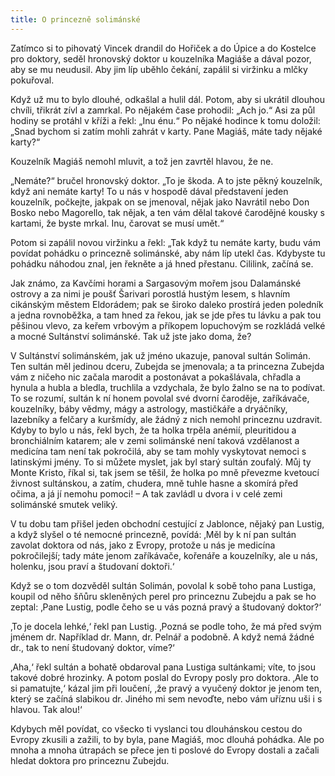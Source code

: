 ```yaml
---
title: O princezně solimánské
---
```


Zatímco si to pihovatý Vincek drandil do Hořiček a do Úpice a do Kostelce pro doktory, seděl hronovský doktor u kouzelníka Magiáše a dával pozor, aby se mu neudusil. Aby jim líp uběhlo čekání, zapálil si viržinku a mlčky pokuřoval.

  

Když už mu to bylo dlouhé, odkašlal a hulil dál. Potom, aby si ukrátil dlouhou chvíli, třikrát zívl a zamrkal. Po nějakém čase prohodil: „Ach jo.“ Asi za půl hodiny se protáhl v kříži a řekl: „Inu énu.“ Po nějaké hodince k tomu doložil: „Snad bychom si zatím mohli zahrát v karty. Pane Magiáš, máte tady nějaké karty?“

Kouzelník Magiáš nemohl mluvit, a tož jen zavrtěl hlavou, že ne.

„Nemáte?“ bručel hronovský doktor. „To je škoda. A to jste pěkný kouzelník, když ani nemáte karty! To u nás v hospodě dával představení jeden kouzelník, počkejte, jakpak on se jmenoval, nějak jako Navrátil nebo Don Bosko nebo Magorello, tak nějak, a ten vám dělal takové čarodějné kousky s kartami, že byste mrkal. Inu, čarovat se musí umět.“

Potom si zapálil novou viržinku a řekl: „Tak když tu nemáte karty, budu vám povídat pohádku o princezně solimánské, aby nám líp utekl čas. Kdybyste tu pohádku náhodou znal, jen řekněte a já hned přestanu. Cililink, začíná se.

Jak známo, za Kavčími horami a Sargasovým mořem jsou Dalamánské ostrovy a za nimi je poušť Šarivari porostlá hustým lesem, s hlavním cikánským městem Eldorádem; pak se široko daleko prostírá jeden poledník a jedna rovnoběžka, a tam hned za řekou, jak se jde přes tu lávku a pak tou pěšinou vlevo, za keřem vrbovým a příkopem lopuchovým se rozkládá velké a mocné Sultánství solimánské. Tak už jste jako doma, že?

V Sultánství solimánském, jak už jméno ukazuje, panoval sultán Solimán. Ten sultán měl jedinou dceru, Zubejda se jmenovala; a ta princezna Zubejda vám z ničeho nic začala marodit a postonávat a pokašlávala, chřadla a hynula a hubla a bledla, truchlila a vzdychala, že bylo žalno se na to podívat. To se rozumí, sultán k ní honem povolal své dvorní čaroděje, zaříkávače, kouzelníky, báby vědmy, mágy a astrology, mastičkáře a dryáčníky, lazebníky a felčary a kuršmídy, ale žádný z nich nemohl princeznu uzdravit. Kdyby to bylo u nás, řekl bych, že ta holka trpěla anémií, pleuritidou a bronchiálním katarem; ale v zemi solimánské není taková vzdělanost a medicína tam není tak pokročilá, aby se tam mohly vyskytovat nemoci s latinskými jmény. To si můžete myslet, jak byl starý sultán zoufalý. Můj ty Monte Kristo, říkal si, tak jsem se těšil, že holka po mně převezme kvetoucí živnost sultánskou, a zatím, chudera, mně tuhle hasne a skomírá před očima, a já jí nemohu pomoci! – A tak zavládl u dvora i v celé zemi solimánské smutek veliký.

V tu dobu tam přišel jeden obchodní cestující z Jablonce, nějaký pan Lustig, a když slyšel o té nemocné princezně, povídá: ‚Měl by k ní pan sultán zavolat doktora od nás, jako z Evropy, protože u nás je medicína pokročilejší; tady máte jenom zaříkávače, kořenáře a kouzelníky, ale u nás, holenku, jsou praví a študovaní doktoři.‘

Když se o tom dozvěděl sultán Solimán, povolal k sobě toho pana Lustiga, koupil od něho šňůru skleněných perel pro princeznu Zubejdu a pak se ho zeptal: ‚Pane Lustig, podle čeho se u vás pozná pravý a študovaný doktor?‘

‚To je docela lehké,‘ řekl pan Lustig. ‚Pozná se podle toho, že má před svým jménem dr. Například dr. Mann, dr. Pelnář a podobně. A když nemá žádné dr., tak to není študovaný doktor, víme?‘

‚Aha,‘ řekl sultán a bohatě obdaroval pana Lustiga sultánkami; víte, to jsou takové dobré hrozinky. A potom poslal do Evropy posly pro doktora. ‚Ale to si pamatujte,‘ kázal jim při loučení, ‚že pravý a vyučený doktor je jenom ten, který se začíná slabikou dr. Jiného mi sem nevoďte, nebo vám uříznu uši i s hlavou. Tak alou!‘

Kdybych měl povídat, co všecko ti vyslanci tou dlouhánskou cestou do Evropy zkusili a zažili, to by byla, pane Magiáš, moc dlouhá pohádka. Ale po mnoha a mnoha útrapách se přece jen ti poslové do Evropy dostali a začali hledat doktora pro princeznu Zubejdu.
